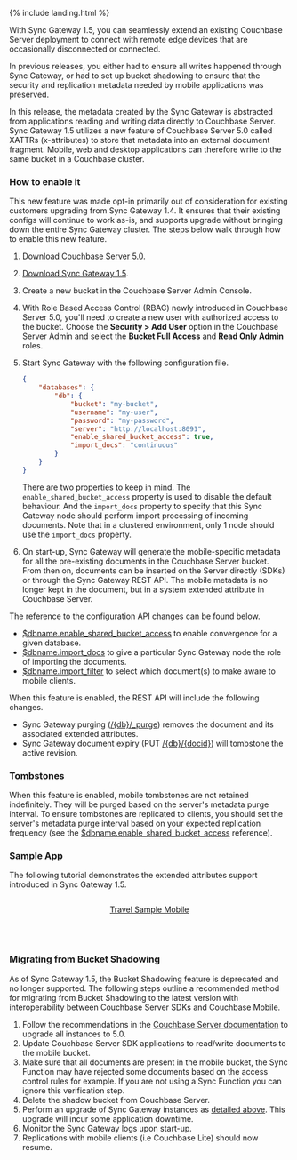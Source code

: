 ---
---

{% include landing.html %}

With Sync Gateway 1.5, you can seamlessly extend an existing Couchbase Server deployment to connect with remote edge devices that are occasionally disconnected or connected.

In previous releases, you either had to ensure all writes happened through Sync Gateway, or had to set up bucket shadowing to ensure that the security and replication metadata needed by mobile applications was preserved.

In this release, the metadata created by the Sync Gateway is abstracted from applications reading and writing data directly to Couchbase Server. Sync Gateway 1.5 utilizes a new feature of Couchbase Server 5.0 called XATTRs (x-attributes) to store that metadata into an external document fragment. Mobile, web and desktop applications can therefore write to the same bucket in a Couchbase cluster.

### How to enable it

This new feature was made opt-in primarily out of consideration for existing customers upgrading from Sync Gateway 1.4. It ensures that their existing configs will continue to work as-is, and supports upgrade without bringing down the entire Sync Gateway cluster. The steps below walk through how to enable this new feature.

1. [Download Couchbase Server 5.0](https://www.couchbase.com/downloads).
2. [Download Sync Gateway 1.5](https://www.couchbase.com/downloads?family=Mobile&product=Couchbase%20Sync%20Gateway&edition=Enterprise%20Edition 
).
3. Create a new bucket in the Couchbase Server Admin Console.
4. With Role Based Access Control (RBAC) newly introduced in Couchbase Server 5.0, you'll need to create a new user with authorized access to the bucket. Choose the **Security > Add User** option in the Couchbase Server Admin and select the **Bucket Full Access** and **Read Only Admin** roles.
5. Start Sync Gateway with the following configuration file.

	```json
	{
		"databases": {
			"db": {
				"bucket": "my-bucket",
				"username": "my-user",
				"password": "my-password",
				"server": "http://localhost:8091",
				"enable_shared_bucket_access": true,
				"import_docs": "continuous"
			}
		}
	}
	```
	
	There are two properties to keep in mind. The `enable_shared_bucket_access` property is used to disable the default behaviour. And the `import_docs` property to specify that this Sync Gateway node should perform import processing of incoming documents. Note that in a clustered environment, only 1 node should use the `import_docs` property.

6. On start-up, Sync Gateway will generate the mobile-specific metadata for all the pre-existing documents in the Couchbase Server bucket. From then on, documents can be inserted on the Server directly (SDKs) or through the Sync Gateway REST API. The mobile metadata is no longer kept in the document, but in a system extended attribute in Couchbase Server.

The reference to the configuration API changes can be found below.

- [$dbname.enable\_shared\_bucket\_access](config-properties/index.html#1.5/databases-foo_db-enable_shared_bucket_access) to enable convergence for a given database.
- [$dbname.import\_docs](config-properties/index.html#1.5/databases-foo_db-import_docs) to give a particular Sync Gateway node the role of importing the documents.
- [$dbname.import\_filter](config-properties/index.html#1.5/databases-foo_db-import_filter) to select which document(s) to make aware to mobile clients.

When this feature is enabled, the REST API will include the following changes.

- Sync Gateway purging ([/{db}/_purge](../../references/sync-gateway/admin-rest-api/index.html?v=1.5#/document/post__db___purge)) removes the document and its associated extended attributes.
- Sync Gateway document expiry (PUT [/{db}/{docid}](../../references/sync-gateway/admin-rest-api/index.html?v=1.5#/document/put__db___doc_)) will tombstone the active revision.

### Tombstones

When this feature is enabled, mobile tombstones are not retained indefinitely. They will be purged based on the server's metadata purge interval. To ensure tombstones are replicated to clients, you should set the server's metadata purge interval based on your expected replication frequency (see the [$dbname.enable\_shared\_bucket\_access](config-properties/index.html#1.5/databases-foo_db-enable_shared_bucket_access) reference).

### Sample App

The following tutorial demonstrates the extended attributes support introduced in Sync Gateway 1.5.

<div class="dp">
	<div class="tiles">
		<div class="column size-1of2">
			<div class="box">
				<div class="container">
					<a href="http://docs.couchbase.com/tutorials/travel-sample/">
						<p style="text-align: center;">Travel Sample Mobile</p>
					</a>
				</div>
			</div>
		</div>
	</div>
</div>
<br/>
<br/>

### Migrating from Bucket Shadowing

As of Sync Gateway 1.5, the Bucket Shadowing feature is deprecated and no longer supported. The following steps outline a recommended method for migrating from Bucket Shadowing to the latest version with interoperability between Couchbase Server SDKs and Couchbase Mobile.

1. Follow the recommendations in the [Couchbase Server documentation](https://developer.couchbase.com/documentation/server/current/install/upgrade-online.html) to upgrade all instances to 5.0.
2. Update Couchbase Server SDK applications to read/write documents to the mobile bucket.
3. Make sure that all documents are present in the mobile bucket, the Sync Function may have rejected some documents based on the access control rules for example. If you are not using a Sync Function you can ignore this verification step.
4. Delete the shadow bucket from Couchbase Server.
5. Perform an upgrade of Sync Gateway instances as [detailed above](../../whatsnew.html#upgrading). This upgrade will incur some application downtime.
6. Monitor the Sync Gateway logs upon start-up.
7. Replications with mobile clients (i.e Couchbase Lite) should now resume.
